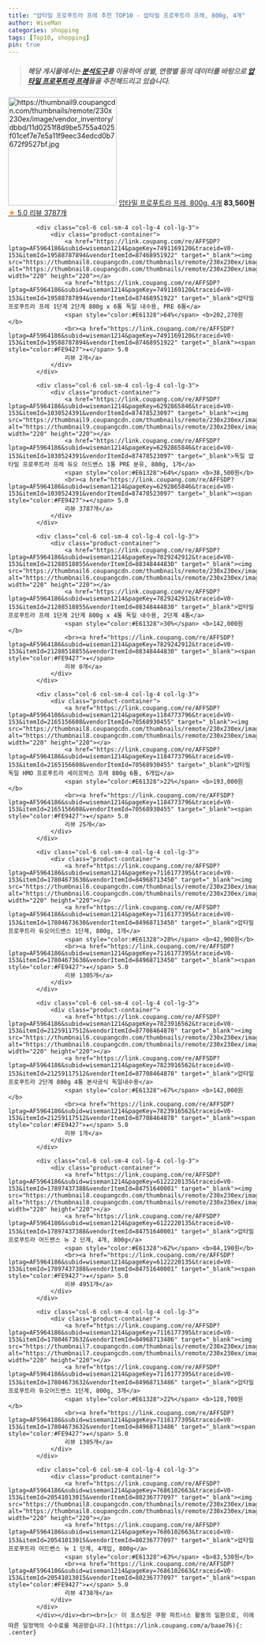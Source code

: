 ```yaml
---
title: "압타밀 프로푸트라 프레 추천 TOP10 - 압타밀 프로푸트라 프레, 800g, 4개"
author: WiseMan
categories: shopping
tags: [Top10, shopping]
pin: true
---
```


> ##### 해당 게시물에서는 [**분석도구**](https://itemscout.io/)를 이용하여 **성별**, **연령별** 등의 데이터를 바탕으로 [**압타밀 프로푸트라 프레**](https://link.coupang.com/a/baae76)들을 추천해드리고 있습니다.
<div class="container"><div class="row">
            <div class="col-6 col-sm-4 col-lg-4 col-lg-3">
                <div class="product-container">
                    <a href="https://link.coupang.com/re/AFFSDP?lptag=AF5964186&subid=wiseman1214&pageKey=6292865846&traceid=V0-153&itemId=12972782994&vendorItemId=80236779273" target="_blank"><img src="https://thumbnail9.coupangcdn.com/thumbnails/remote/230x230ex/image/vendor_inventory/dbbd/11d0251f8d9be5755a4025f01cef7e7e5a11f9eec34edcd0b7672f9527bf.jpg" alt="https://thumbnail9.coupangcdn.com/thumbnails/remote/230x230ex/image/vendor_inventory/dbbd/11d0251f8d9be5755a4025f01cef7e7e5a11f9eec34edcd0b7672f9527bf.jpg" width="220" height="220"></a>
                    <a href="https://link.coupang.com/re/AFFSDP?lptag=AF5964186&subid=wiseman1214&pageKey=6292865846&traceid=V0-153&itemId=12972782994&vendorItemId=80236779273" target="_blank">압타밀 프로푸트라 프레, 800g, 4개</a>
                    <span style="color:#E61328"></span> <b>83,560원</b>
                    <br><a href="https://link.coupang.com/re/AFFSDP?lptag=AF5964186&subid=wiseman1214&pageKey=6292865846&traceid=V0-153&itemId=12972782994&vendorItemId=80236779273" target="_blank"><span style="color:#FE9427">★</span> 5.0
                    리뷰 3787개</a>
                </div>
            </div>
            
            <div class="col-6 col-sm-4 col-lg-4 col-lg-3">
                <div class="product-container">
                    <a href="https://link.coupang.com/re/AFFSDP?lptag=AF5964186&subid=wiseman1214&pageKey=7491169120&traceid=V0-153&itemId=19588787894&vendorItemId=87468951922" target="_blank"><img src="https://thumbnail8.coupangcdn.com/thumbnails/remote/230x230ex/image/vendor_inventory/1ddd/1f0427e86e8b96c3a02764500f5b4a33ec8145119359a384fcc392ed1038.png" alt="https://thumbnail8.coupangcdn.com/thumbnails/remote/230x230ex/image/vendor_inventory/1ddd/1f0427e86e8b96c3a02764500f5b4a33ec8145119359a384fcc392ed1038.png" width="220" height="220"></a>
                    <a href="https://link.coupang.com/re/AFFSDP?lptag=AF5964186&subid=wiseman1214&pageKey=7491169120&traceid=V0-153&itemId=19588787894&vendorItemId=87468951922" target="_blank">압타밀 프로푸트라 프레 1단계 2단계 800g x 6통 독일 내수용, PRE 6통</a>
                    <span style="color:#E61328">64%</span> <b>202,270원</b>
                    <br><a href="https://link.coupang.com/re/AFFSDP?lptag=AF5964186&subid=wiseman1214&pageKey=7491169120&traceid=V0-153&itemId=19588787894&vendorItemId=87468951922" target="_blank"><span style="color:#FE9427">★</span> 5.0
                    리뷰 2개</a>
                </div>
            </div>
            
            <div class="col-6 col-sm-4 col-lg-4 col-lg-3">
                <div class="product-container">
                    <a href="https://link.coupang.com/re/AFFSDP?lptag=AF5964186&subid=wiseman1214&pageKey=6292865846&traceid=V0-153&itemId=1030524391&vendorItemId=87478523097" target="_blank"><img src="https://thumbnail9.coupangcdn.com/thumbnails/remote/230x230ex/image/vendor_inventory/7d0b/bad6336af1c82bdf669d2cae8a6368d618433b0cd941828a87e2743179ac.jpg" alt="https://thumbnail9.coupangcdn.com/thumbnails/remote/230x230ex/image/vendor_inventory/7d0b/bad6336af1c82bdf669d2cae8a6368d618433b0cd941828a87e2743179ac.jpg" width="220" height="220"></a>
                    <a href="https://link.coupang.com/re/AFFSDP?lptag=AF5964186&subid=wiseman1214&pageKey=6292865846&traceid=V0-153&itemId=1030524391&vendorItemId=87478523097" target="_blank">독일 압타밀 프로푸트라 프레 듀오 어드밴스 1통 PRE 분유, 800g, 1개</a>
                    <span style="color:#E61328">64%</span> <b>38,500원</b>
                    <br><a href="https://link.coupang.com/re/AFFSDP?lptag=AF5964186&subid=wiseman1214&pageKey=6292865846&traceid=V0-153&itemId=1030524391&vendorItemId=87478523097" target="_blank"><span style="color:#FE9427">★</span> 5.0
                    리뷰 3787개</a>
                </div>
            </div>
            
            <div class="col-6 col-sm-4 col-lg-4 col-lg-3">
                <div class="product-container">
                    <a href="https://link.coupang.com/re/AFFSDP?lptag=AF5964186&subid=wiseman1214&pageKey=7829242912&traceid=V0-153&itemId=21288518855&vendorItemId=88348444830" target="_blank"><img src="https://thumbnail6.coupangcdn.com/thumbnails/remote/230x230ex/image/vendor_inventory/545c/3da8eda9029ed553be70a78ab8125d762ccef5e01627ebeba2e9ac5a9709.jpg" alt="https://thumbnail6.coupangcdn.com/thumbnails/remote/230x230ex/image/vendor_inventory/545c/3da8eda9029ed553be70a78ab8125d762ccef5e01627ebeba2e9ac5a9709.jpg" width="220" height="220"></a>
                    <a href="https://link.coupang.com/re/AFFSDP?lptag=AF5964186&subid=wiseman1214&pageKey=7829242912&traceid=V0-153&itemId=21288518855&vendorItemId=88348444830" target="_blank">압타밀 프로푸트라 프레 1단계 2단계 800g x 4통 독일 내수용, 2단계 4통</a>
                    <span style="color:#E61328">30%</span> <b>142,000원</b>
                    <br><a href="https://link.coupang.com/re/AFFSDP?lptag=AF5964186&subid=wiseman1214&pageKey=7829242912&traceid=V0-153&itemId=21288518855&vendorItemId=88348444830" target="_blank"><span style="color:#FE9427">★</span> 
                    리뷰 0개</a>
                </div>
            </div>
            
            <div class="col-6 col-sm-4 col-lg-4 col-lg-3">
                <div class="product-container">
                    <a href="https://link.coupang.com/re/AFFSDP?lptag=AF5964186&subid=wiseman1214&pageKey=1184773796&traceid=V0-153&itemId=2165156608&vendorItemId=70568930455" target="_blank"><img src="https://thumbnail8.coupangcdn.com/thumbnails/remote/230x230ex/image/vendor_inventory/16e5/9b297e541ffaba94cc049aa8693ef91114a3e4222f7251e10e3fd55bc438.png" alt="https://thumbnail8.coupangcdn.com/thumbnails/remote/230x230ex/image/vendor_inventory/16e5/9b297e541ffaba94cc049aa8693ef91114a3e4222f7251e10e3fd55bc438.png" width="220" height="220"></a>
                    <a href="https://link.coupang.com/re/AFFSDP?lptag=AF5964186&subid=wiseman1214&pageKey=1184773796&traceid=V0-153&itemId=2165156608&vendorItemId=70568930455" target="_blank">압타밀 독일 HMO 프로푸트라 세이프박스 프레 800g 6통, 6개입</a>
                    <span style="color:#E61328">22%</span> <b>193,000원</b>
                    <br><a href="https://link.coupang.com/re/AFFSDP?lptag=AF5964186&subid=wiseman1214&pageKey=1184773796&traceid=V0-153&itemId=2165156608&vendorItemId=70568930455" target="_blank"><span style="color:#FE9427">★</span> 5.0
                    리뷰 25개</a>
                </div>
            </div>
            
            <div class="col-6 col-sm-4 col-lg-4 col-lg-3">
                <div class="product-container">
                    <a href="https://link.coupang.com/re/AFFSDP?lptag=AF5964186&subid=wiseman1214&pageKey=7116177395&traceid=V0-153&itemId=17804673630&vendorItemId=84968713450" target="_blank"><img src="https://thumbnail6.coupangcdn.com/thumbnails/remote/230x230ex/image/rs_quotation_api/pfsxpy4t/3f610aa019aa4c1b9f35e5c831d1e50f.jpg" alt="https://thumbnail6.coupangcdn.com/thumbnails/remote/230x230ex/image/rs_quotation_api/pfsxpy4t/3f610aa019aa4c1b9f35e5c831d1e50f.jpg" width="220" height="220"></a>
                    <a href="https://link.coupang.com/re/AFFSDP?lptag=AF5964186&subid=wiseman1214&pageKey=7116177395&traceid=V0-153&itemId=17804673630&vendorItemId=84968713450" target="_blank">압타밀 프로푸트라 듀오어드밴스 1단계, 800g, 1개</a>
                    <span style="color:#E61328">28%</span> <b>42,900원</b>
                    <br><a href="https://link.coupang.com/re/AFFSDP?lptag=AF5964186&subid=wiseman1214&pageKey=7116177395&traceid=V0-153&itemId=17804673630&vendorItemId=84968713450" target="_blank"><span style="color:#FE9427">★</span> 5.0
                    리뷰 1305개</a>
                </div>
            </div>
            
            <div class="col-6 col-sm-4 col-lg-4 col-lg-3">
                <div class="product-container">
                    <a href="https://link.coupang.com/re/AFFSDP?lptag=AF5964186&subid=wiseman1214&pageKey=7823916562&traceid=V0-153&itemId=21259117512&vendorItemId=87708464878" target="_blank"><img src="https://thumbnail6.coupangcdn.com/thumbnails/remote/230x230ex/image/vendor_inventory/2af9/5498be6d8caab9678b7e18c935a23d3ec4ec1c6abde78b9a26487791c2dc.jpg" alt="https://thumbnail6.coupangcdn.com/thumbnails/remote/230x230ex/image/vendor_inventory/2af9/5498be6d8caab9678b7e18c935a23d3ec4ec1c6abde78b9a26487791c2dc.jpg" width="220" height="220"></a>
                    <a href="https://link.coupang.com/re/AFFSDP?lptag=AF5964186&subid=wiseman1214&pageKey=7823916562&traceid=V0-153&itemId=21259117512&vendorItemId=87708464878" target="_blank">압타밀 프로푸트라 2단계 800g 4통 본사공식 독일내수용</a>
                    <span style="color:#E61328">67%</span> <b>142,000원</b>
                    <br><a href="https://link.coupang.com/re/AFFSDP?lptag=AF5964186&subid=wiseman1214&pageKey=7823916562&traceid=V0-153&itemId=21259117512&vendorItemId=87708464878" target="_blank"><span style="color:#FE9427">★</span> 5.0
                    리뷰 1개</a>
                </div>
            </div>
            
            <div class="col-6 col-sm-4 col-lg-4 col-lg-3">
                <div class="product-container">
                    <a href="https://link.coupang.com/re/AFFSDP?lptag=AF5964186&subid=wiseman1214&pageKey=6122220135&traceid=V0-153&itemId=17897437388&vendorItemId=84751640001" target="_blank"><img src="https://thumbnail8.coupangcdn.com/thumbnails/remote/230x230ex/image/vendor_inventory/5b78/15bb555e6e42f72dfee753cd4187cceaae53e140e3320dc5394d56b211d2.jpg" alt="https://thumbnail8.coupangcdn.com/thumbnails/remote/230x230ex/image/vendor_inventory/5b78/15bb555e6e42f72dfee753cd4187cceaae53e140e3320dc5394d56b211d2.jpg" width="220" height="220"></a>
                    <a href="https://link.coupang.com/re/AFFSDP?lptag=AF5964186&subid=wiseman1214&pageKey=6122220135&traceid=V0-153&itemId=17897437388&vendorItemId=84751640001" target="_blank">압타밀 프로푸트라 어드밴스 뉴 2 단계, 4개, 800g</a>
                    <span style="color:#E61328">62%</span> <b>84,190원</b>
                    <br><a href="https://link.coupang.com/re/AFFSDP?lptag=AF5964186&subid=wiseman1214&pageKey=6122220135&traceid=V0-153&itemId=17897437388&vendorItemId=84751640001" target="_blank"><span style="color:#FE9427">★</span> 5.0
                    리뷰 4951개</a>
                </div>
            </div>
            
            <div class="col-6 col-sm-4 col-lg-4 col-lg-3">
                <div class="product-container">
                    <a href="https://link.coupang.com/re/AFFSDP?lptag=AF5964186&subid=wiseman1214&pageKey=7116177395&traceid=V0-153&itemId=17804673632&vendorItemId=84968713486" target="_blank"><img src="https://thumbnail7.coupangcdn.com/thumbnails/remote/230x230ex/image/rs_quotation_api/ujaabbip/c57a5b45992a4f5192d8903b4444f1ac.jpg" alt="https://thumbnail7.coupangcdn.com/thumbnails/remote/230x230ex/image/rs_quotation_api/ujaabbip/c57a5b45992a4f5192d8903b4444f1ac.jpg" width="220" height="220"></a>
                    <a href="https://link.coupang.com/re/AFFSDP?lptag=AF5964186&subid=wiseman1214&pageKey=7116177395&traceid=V0-153&itemId=17804673632&vendorItemId=84968713486" target="_blank">압타밀 프로푸트라 듀오어드밴스 1단계, 800g, 3개</a>
                    <span style="color:#E61328">22%</span> <b>128,700원</b>
                    <br><a href="https://link.coupang.com/re/AFFSDP?lptag=AF5964186&subid=wiseman1214&pageKey=7116177395&traceid=V0-153&itemId=17804673632&vendorItemId=84968713486" target="_blank"><span style="color:#FE9427">★</span> 5.0
                    리뷰 1305개</a>
                </div>
            </div>
            
            <div class="col-6 col-sm-4 col-lg-4 col-lg-3">
                <div class="product-container">
                    <a href="https://link.coupang.com/re/AFFSDP?lptag=AF5964186&subid=wiseman1214&pageKey=7686102663&traceid=V0-153&itemId=20541013015&vendorItemId=80236777097" target="_blank"><img src="https://thumbnail8.coupangcdn.com/thumbnails/remote/230x230ex/image/vendor_inventory/e852/344563543b18d89c0c5704c01f0a04141e09600c86e628b5705769a6af5a.jpg" alt="https://thumbnail8.coupangcdn.com/thumbnails/remote/230x230ex/image/vendor_inventory/e852/344563543b18d89c0c5704c01f0a04141e09600c86e628b5705769a6af5a.jpg" width="220" height="220"></a>
                    <a href="https://link.coupang.com/re/AFFSDP?lptag=AF5964186&subid=wiseman1214&pageKey=7686102663&traceid=V0-153&itemId=20541013015&vendorItemId=80236777097" target="_blank">압타밀 프로푸트라 어드밴스 뉴 1 단계, 4개입, 800g</a>
                    <span style="color:#E61328">63%</span> <b>83,530원</b>
                    <br><a href="https://link.coupang.com/re/AFFSDP?lptag=AF5964186&subid=wiseman1214&pageKey=7686102663&traceid=V0-153&itemId=20541013015&vendorItemId=80236777097" target="_blank"><span style="color:#FE9427">★</span> 5.0
                    리뷰 4738개</a>
                </div>
            </div>
            </div></div><br><br>[👉 이 포스팅은 쿠팡 파트너스 활동의 일환으로, 이에 따른 일정액의 수수료를 제공받습니다.](https://link.coupang.com/a/baae76){: .center}